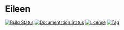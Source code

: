 # Eileen

[![Build Status](https://travis-ci.org/frc3197/2019-FRC.svg)](https://travis-ci.org/frc3197/2019-FRC) [![Documentation Status](https://readthedocs.org/projects/2019-frc/badge/)](https://2019-frc.readthedocs.io/) [![License](https://img.shields.io/github/license/frc3197/2019-FRC.svg)](https://opensource.org/licenses/MIT) [![Tag](https://img.shields.io/github/tag/frc3197/2019-FRC.svg)](https://github.com/frc3197/2019-FRC/tags) 
